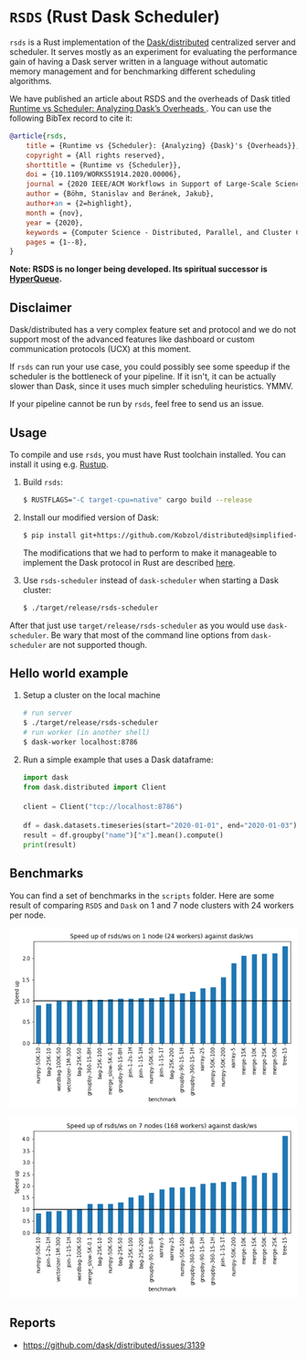 # `RSDS` (Rust Dask Scheduler)
``rsds`` is a Rust implementation of the [Dask/distributed](https://distributed.dask.org) centralized server and scheduler.
It serves mostly as an experiment for evaluating the performance gain of having a Dask server written in a language
without automatic memory management and for benchmarking different scheduling algorithms.

We have published an article about RSDS and the overheads of Dask titled [Runtime vs Scheduler: Analyzing Dask’s Overheads
](https://www.computer.org/csdl/proceedings-article/works/2020/104000a001/1q7jxiyDsFW). You can use the following BibTex record to cite it:

```bibtex
@article{rsds,
    title = {Runtime vs {Scheduler}: {Analyzing} {Dask}'s {Overheads}},
    copyright = {All rights reserved},
    shorttitle = {Runtime vs {Scheduler}},
    doi = {10.1109/WORKS51914.2020.00006},
    journal = {2020 IEEE/ACM Workflows in Support of Large-Scale Science (WORKS)},
    author = {Böhm, Stanislav and Beránek, Jakub},
    author+an = {2=highlight},
    month = {nov},
    year = {2020},
    keywords = {Computer Science - Distributed, Parallel, and Cluster Computing},
    pages = {1--8},
}
```

**Note: RSDS is no longer being developed. Its spiritual successor is [HyperQueue](https://github.com/It4innovations/hyperqueue).**

## Disclaimer
Dask/distributed has a very complex feature set and protocol and we do not support most of the advanced features
like dashboard or custom communication protocols (UCX) at this moment. 

If `rsds` can run your use case, you could possibly see some speedup if the scheduler is the bottleneck
of your pipeline. If it isn't, it can be actually slower than Dask, since it uses much simpler scheduling
heuristics. YMMV.

If your pipeline cannot be run by `rsds`, feel free to send us an issue.

## Usage
To compile and use `rsds`, you must have Rust toolchain installed. You can install it using e.g. [Rustup](https://rustup.rs/).

1) Build `rsds`:
    ```bash
    $ RUSTFLAGS="-C target-cpu=native" cargo build --release
    ```
2) Install our modified version of Dask:
    ```bash
    $ pip install git+https://github.com/Kobzol/distributed@simplified-encoding
    ```
    The modifications that we had to perform to make it manageable to implement the Dask
    protocol in Rust are described [here](https://github.com/dask/distributed/pull/3809).

3) Use `rsds-scheduler` instead of `dask-scheduler` when starting a Dask cluster:
    ```bash
    $ ./target/release/rsds-scheduler
    ```

After that just use `target/release/rsds-scheduler` as you would use `dask-scheduler`.
Be wary that most of the command line options from `dask-scheduler` are not supported though.

## Hello world example
1) Setup a cluster on the local machine
    ```bash
    # run server
    $ ./target/release/rsds-scheduler
    # run worker (in another shell)
    $ dask-worker localhost:8786
    ```

2) Run a simple example that uses a Dask dataframe:
    ```python
    import dask
    from dask.distributed import Client

    client = Client("tcp://localhost:8786")

    df = dask.datasets.timeseries(start="2020-01-01", end="2020-01-03")
    result = df.groupby("name")["x"].mean().compute()
    print(result)
    ```

## Benchmarks
You can find a set of benchmarks in the `scripts` folder. Here are some result of comparing `RSDS` and `Dask`
on 1 and 7 node clusters with 24 workers per node.

![image](resources/speedup-rsds-ws-1.png)

![image](resources/speedup-rsds-ws-7.png)

## Reports
* https://github.com/dask/distributed/issues/3139
